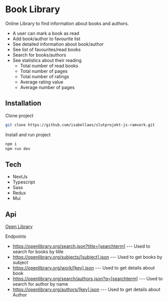 # Book Library

Online Library to find information about books and authors.

- A user can mark a book as read
- Add book/author to favourite list
- See detailed information about book/author
- See list of favourites/read books
- Search for books/authors
- See statistics about their reading
  - Total number of read books
  - Total number of pages
  - Total number of ratings
  - Average rating value
  - Average number of pages

## Installation

Clone project

```bash
git clone https://github.com/isabellaes/slutprojekt-js-ramverk.git

```

Install and run project

```bash
npm i
npm run dev

```

## Tech

- NextJs
- Typescript
- Sass
- Redux
- Mui

## Api

[Open Library](https://openlibrary.org/developers/api)

Endpoints

- https://openlibrary.org/search.json?title=[searchterm] --- Used to search for books by title
- https://openlibrary.org/subjects/[subject].json --- Used to get books by subject
- https://openlibrary.org/work/[key].json --- Used to get details about book
- https://openlibrary.org/search/authors.json?q=[searchterm] --- Used to search for author by name
- https://openlibrary.org/authors/[key].json --- Used to get details about Author
